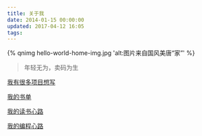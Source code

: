 ```yaml
---
title: 关于我
date: 2014-01-15 00:00:00
updated: 2017-04-12 16:05
tags:
---
```


{% qnimg hello-world-home-img.jpg 'alt:图片来自国风美唐“家”' %}

> 年轻无为，卖码为生

[我有很多项目想写](https://github.com/Youthink/ideas)

[我的书单](https://hufangyun.com/2016/my-booklist/)

[我的读书心路](https://hufangyun.com/2016/and-i-books/)

[我的编程心路](https://hufangyun.com/2017/programming-heart-hoad/)


